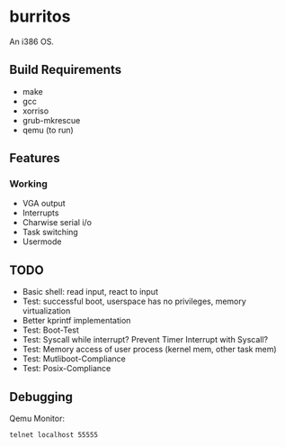 # burritos
An i386 OS.

## Build Requirements
- make
- gcc
- xorriso
- grub-mkrescue
- qemu (to run)

## Features
### Working
- VGA output
- Interrupts
- Charwise serial i/o
- Task switching
- Usermode

## TODO
- Basic shell: read input, react to input
- Test: successful boot, userspace has no privileges, memory virtualization
- Better kprintf implementation
- Test: Boot-Test
- Test: Syscall while interrupt? Prevent Timer Interrupt with Syscall?
- Test: Memory access of user process (kernel mem, other task mem)
- Test: Mutliboot-Compliance
- Test: Posix-Compliance

## Debugging
Qemu Monitor:
```
telnet localhost 55555
```
